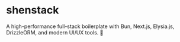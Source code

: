 # shenstack
A high-performance full-stack boilerplate with Bun, Next.js, Elysia.js, DrizzleORM, and modern UI/UX tools. 🚀
